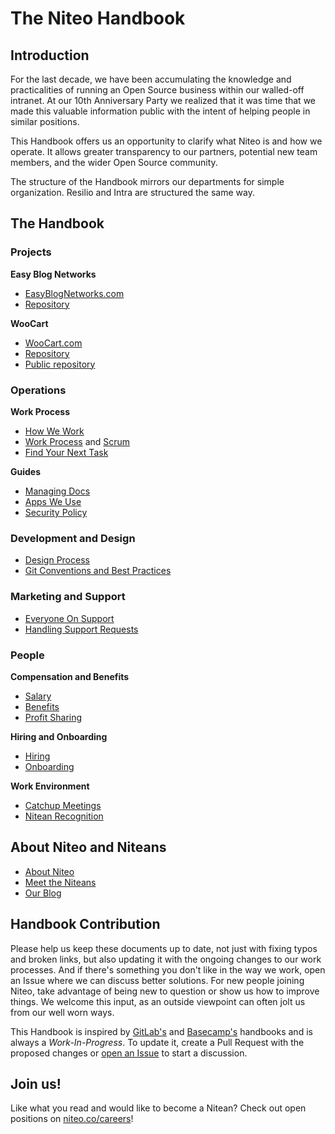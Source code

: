 # The Niteo Handbook

## Introduction

For the last decade, we have been accumulating the knowledge and practicalities of running an Open Source business within our walled-off intranet. At our 10th Anniversary Party we realized that it was time that we made this valuable information public with the intent of helping people in similar positions.

This Handbook offers us an opportunity to clarify what Niteo is and how we operate. It allows greater transparency to our partners, potential new team members, and the wider Open Source community.

The structure of the Handbook mirrors our departments for simple organization. Resilio and Intra are structured the same way.

## The Handbook

### Projects

**Easy Blog Networks**

* [EasyBlogNetworks.com](https://www.easyblognetworks.com)
* [Repository](https://github.com/niteoweb/ebn) 

**WooCart**

* [WooCart.com](https://woocart.com)
* [Repository](https://github.com/niteoweb/woocart)
* [Public repository](https://github.com/woocart)  


### Operations

**Work Process**
* [How We Work](how-we-work.md)
* [Work Process](work-process.md) and [Scrum](scrum.md)
* [Find Your Next Task](next-task.md)

**Guides**
* [Managing Docs](managing-docs.md)
* [Apps We Use](apps.md)
* [Security Policy](security.md)

### Development and Design

* [Design Process](https://github.com/niteoweb/handbook/blob/master/3_Development/design.md)
* [Git Conventions and Best Practices](https://github.com/niteoweb/handbook/blob/master/3_Development/git.md)

### Marketing and Support

* [Everyone On Support](https://github.com/niteoweb/handbook/blob/master/4_Marketing-Support/everyone-on-support.md)
* [Handling Support Requests](https://github.com/niteoweb/handbook/blob/master/4_Marketing-Support/support.md)

### People

**Compensation and Benefits**
* [Salary](salary.md)
* [Benefits](benefits.md)
* [Profit Sharing](profit-sharing.md)

**Hiring and Onboarding**
* [Hiring](hiring.md)
* [Onboarding](onboarding.md)

**Work Environment**
* [Catchup Meetings](catchup-meetings.md)
* [Nitean Recognition](nitean-recognition.md)


## About Niteo and Niteans

* [About Niteo](https://niteo.co/about)
* [Meet the Niteans](https://niteo.co/team)
* [Our Blog](https://blog.niteo.co/)

## Handbook Contribution

Please help us keep these documents up to date, not just with fixing typos and broken links, but also updating it with the ongoing changes to our work processes. And if there's something you don't like in the way we work, open an Issue where we can discuss better solutions. For new people joining Niteo, take advantage of being new to question or show us how to improve things. We welcome this input, as an outside viewpoint can often jolt us from our well worn ways.

This Handbook is inspired by [GitLab's](https://about.gitlab.com/handbook/) and [Basecamp's](https://github.com/basecamp/handbook) handbooks and is always a *Work-In-Progress*. To update it, create a Pull Request with the proposed changes or [open an Issue](https://github.com/niteoweb/handbook/issues) to start a discussion.

## Join us!

Like what you read and would like to become a Nitean? Check out open positions on [niteo.co/careers](https://niteo.co/careers)!

